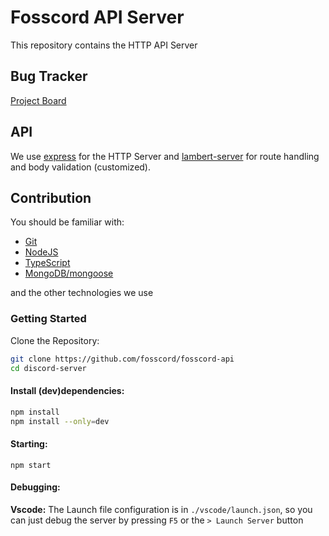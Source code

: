 # Fosscord API Server
This repository contains the HTTP API Server

## Bug Tracker
[Project Board](https://github.com/fosscord/fosscord-api/projects/2)

## API

We use [express](https://expressjs.com/) for the HTTP Server and 
[lambert-server](https://www.npmjs.com/package/lambert-server) for route handling and body validation (customized).

## Contribution
You should be familiar with:
- [Git](https://git-scm.com/)
- [NodeJS](https://nodejs.org/)
- [TypeScript](https://www.typescriptlang.org/)
- [MongoDB/mongoose](http://mongoosejs.com/)

and the other technologies we use 

### Getting Started
Clone the Repository:
```bash
git clone https://github.com/fosscord/fosscord-api
cd discord-server
```
#### Install (dev)dependencies:
```bash
npm install
npm install --only=dev
```
#### Starting:
```
npm start
```
#### Debugging:
**Vscode:**
The Launch file configuration is in ``./vscode/launch.json``,
so you can just debug the server by pressing ``F5`` or the ``> Launch Server`` button

